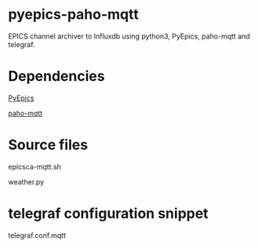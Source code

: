 # pyepics-paho-mqtt
EPICS channel archiver to Influxdb using python3, PyEpics, paho-mqtt and telegraf.

# Dependencies
  [PyEpics](https://pypi.org/project/pyepics/)
  
  [paho-mqtt](https://pypi.org/project/paho-mqtt/)

# Source files
  epicsca-mqtt.sh
  
  weather.py
  
# telegraf configuration snippet
  telegraf.conf.mqtt
  
